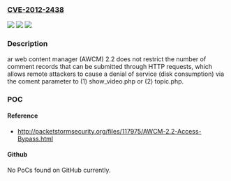 ### [CVE-2012-2438](https://cve.mitre.org/cgi-bin/cvename.cgi?name=CVE-2012-2438)
![](https://img.shields.io/static/v1?label=Product&message=n%2Fa&color=blue)
![](https://img.shields.io/static/v1?label=Version&message=n%2Fa&color=blue)
![](https://img.shields.io/static/v1?label=Vulnerability&message=n%2Fa&color=brighgreen)

### Description

ar web content manager (AWCM) 2.2 does not restrict the number of comment records that can be submitted through HTTP requests, which allows remote attackers to cause a denial of service (disk consumption) via the coment parameter to (1) show_video.php or (2) topic.php.

### POC

#### Reference
- http://packetstormsecurity.org/files/117975/AWCM-2.2-Access-Bypass.html

#### Github
No PoCs found on GitHub currently.

